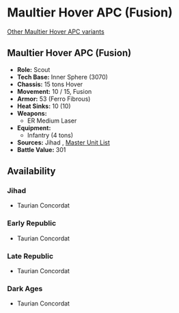 # Maultier Hover APC (Fusion) 

[Other Maultier Hover APC variants](../maultier_hover_apc.md) 

## Maultier Hover APC (Fusion) 

- **Role:** Scout 
- **Tech Base:** Inner Sphere (3070) 
- **Chassis:** 15 tons Hover 
- **Movement:** 10 / 15, Fusion 
- **Armor:** 53 (Ferro Fibrous) 
- **Heat Sinks:** 10 (10) 
- **Weapons:** 
  - ER Medium Laser 
- **Equipment:** 
  - Infantry (4 tons) 
- **Sources:** Jihad , [Master Unit List](http://masterunitlist.info/Unit/Details/2106/maultier-hover-apc-fusion) 
- **Battle Value:** 301 

## Availability 

### Jihad 

- Taurian Concordat 

### Early Republic 

- Taurian Concordat 

### Late Republic 

- Taurian Concordat 

### Dark Ages 

- Taurian Concordat 

